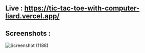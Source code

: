 ## Live : https://tic-tac-toe-with-computer-liard.vercel.app/

## Screenshots :
![Screenshot (1188)](https://github.com/user-attachments/assets/848aaffe-0634-4907-9560-96478076596c)
